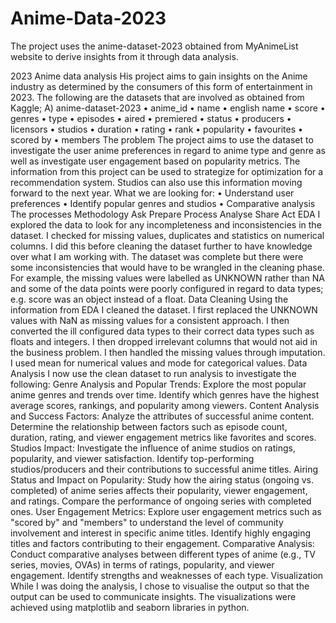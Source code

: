 # Anime-Data-2023
The project uses the anime-dataset-2023 obtained from MyAnimeList website to derive insights from it through data analysis.

2023 Anime data analysis
His project aims to gain insights on the Anime industry as determined by the consumers of this form of entertainment in 2023.
The following are the datasets that are involved as obtained from Kaggle;
A)	anime-dataset-2023 
•	anime_id 
•	name 
•	english name
•	score 
•	genres 
•	type
•	episodes 
•	aired 
•	premiered 
•	status
•	producers 
•	licensors 
•	studios
•	duration 
•	rating
•	rank 
•	popularity 
•	favourites
•	scored by 
•	members
The problem
The project aims to use the dataset to investigate the user anime preferences in regard to anime type and genre as well as investigate user engagement based on popularity metrics. The information from this project can be used to strategize for optimization for a recommendation system. Studios can also use this information moving forward to the next year.
What we are looking for: 
•	Understand user preferences
•	Identify popular genres and studios
•	Comparative analysis
The processes
Methodology
Ask
Prepare
Process
Analyse
Share
Act
EDA
I explored the data to look for any incompleteness and inconsistencies in the dataset. I checked for missing values, duplicates and statistics on numerical columns. I did this before cleaning the dataset further to have knowledge over what I am working with.
The dataset was complete but there were some inconsistencies that would have to be wrangled in the cleaning phase. For example, the missing values were labelled as UNKNOWN rather than NA and some of the data points were poorly configured in regard to data types; e.g. score was an object instead of a float.
Data Cleaning
Using the information from EDA I cleaned the dataset.
I first replaced the UNKNOWN values with NaN as missing values for a consistent approach.
I then converted the ill configured data types to their correct data types such as floats and integers.
I then dropped irrelevant columns that would not aid in the business problem.
I then handled the missing values through imputation. I used mean for numerical values and mode for categorical values.
Data Analysis
I now use the clean dataset to run analysis to investigate the following:
Genre Analysis and Popular Trends:
Explore the most popular anime genres and trends over time. Identify which genres have the highest average scores, rankings, and popularity among viewers.
Content Analysis and Success Factors:
Analyze the attributes of successful anime content. Determine the relationship between factors such as episode count, duration, rating, and viewer engagement metrics like favorites and scores.
Studios Impact:
Investigate the influence of anime studios on ratings, popularity, and viewer satisfaction. 
Identify top-performing studios/producers and their contributions to successful anime titles.
Airing Status and Impact on Popularity:
Study how the airing status (ongoing vs. completed) of anime series affects their popularity, viewer engagement, and ratings. Compare the performance of ongoing series with completed ones.
User Engagement Metrics:
Explore user engagement metrics such as "scored by" and "members" to understand the level of community involvement and interest in specific anime titles. Identify highly engaging titles and factors contributing to their engagement.
Comparative Analysis:
Conduct comparative analyses between different types of anime (e.g., TV series, movies, OVAs) in terms of ratings, popularity, and viewer engagement. Identify strengths and weaknesses of each type.
Visualization
While I was doing the analysis, I chose to visualise the output so that the output can be used to communicate insights.
The visualizations were achieved using matplotlib and seaborn libraries in python.
